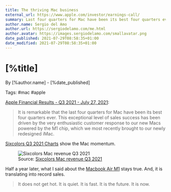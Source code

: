 ```yaml
---
title: The thriving Mac business
external_url: https://www.apple.com/investor/earnings-call/
summary: Last four quarters for Mac have been its best four quarters ever
author.name: Sergio del Amo
author.url: https://sergiodelamo.com/me.html
author.avatar: https://images.sergiodelamo.com/smallavatar.png 
date_published: 2021-07-29T08:58:35+01:00
date_modified: 2021-07-29T08:58:35+01:00
---
```


# [%title]

By [%author.name] - [%date_published]

Tags: #mac #apple

[Apple Financial Results - Q3 2021 - July 27, 2021]([%external_url]):

> It is remarkable that the last four quarters for Mac have been its best four quarters ever. This exceptional level of sales success has been driven by the very enthusiastic customer response to our new Macs powered by the M1 chip, which we most recently brought to our newly redesigned iMac.

[Sixcolors Q3 2021 Charts](https://sixcolors.com/post/2021/07/apple-posts-81b-quarterly-results-charts/) show the Mac momentum.

<figure>
<img src='https://images.sergiodelamo.com/financials-2021-7-1-1-6c.png.webp' alt='Sixcolors Mac revenue Q3 2021'/>
<figcaption>Source: <a href="https://sixcolors.com/post/2021/07/apple-posts-81b-quarterly-results-charts/">Sixcolors Mac revenue Q3 2021</a></figcaption>
</figure>

Half a year later, what I said about the [Macbook Air M1](http://localhost/sergiodelamo.com/blog/macbook-air-m1.html) stays true. And, it is translating into record sales.

> It does not get hot. It is quiet. It is fast. It is the future. It is now.
